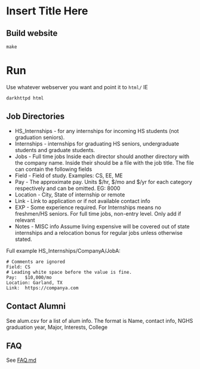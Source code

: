 # Insert Title Here

## Build website
```
make
```

# Run
Use whatever webserver you want and point it to `html/` IE
```
darkhttpd html
```

## Job Directories
* HS_Internships - for any internships for incoming HS students (not graduation seniors).
* Internships    - internships for graduating HS seniors, undergraduate students and graduate students.
* Jobs           - Full time jobs
Inside each director should another directory with the company name. Inside their should be a file with the job title. The file can contain the following fields
* Field          - Field of study. Examples: CS, EE, ME
* Pay            - The approximate pay. Units $/hr, $/mo and $/yr for each category respectively and can be omitted. EG: 8000
* Location       - City, State of internship or remote
* Link           - Link to application or if not available contact info
* EXP            - Some experience required. For Internships means no freshmen/HS seniors. For full time jobs, non-entry level. Only add if relevant
* Notes          - MISC info
Assume living expensive will be covered out of state internships and a relocation bonus for regular jobs unless otherwise stated.

Full example
HS_Internships/CompanyA/JobA:
```
# Comments are ignored
Field: CS
# Leading white space before the value is fine.
Pay:   $10,000/mo
Location: Garland, TX
Link:  https://companya.com
```

## Contact Alumni
See alum.csv for a list of alum info. The format is Name, contact info, NGHS graduation year, Major, Interests, College

## FAQ
See [FAQ.md](FAQ.md)
